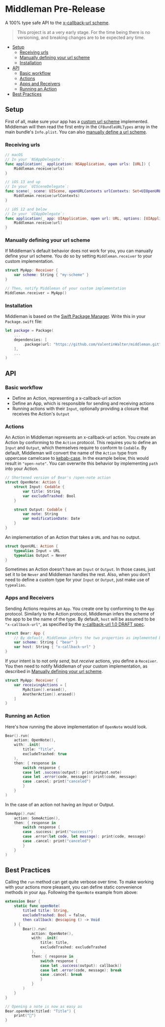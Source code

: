 # Middleman Pre-Release
A 100% type safe API to the [x-callback-url scheme](http://x-callback-url.com). 

> This project is at a very early stage. For the time being there is no versioning, and breaking changes are to be expected any time.

* [Setup](#setup)
  + [Receiving urls](#receiving-urls)
  + [Manually defining your url scheme](#manually-defining-your-url-scheme)
  + [Installation](#installation)
* [API](#api)
  + [Basic workflow](#basic-workflow)
  + [Actions](#actions)
  + [Apps and Receivers](#apps-and-receivers)
  + [Running an Action](#running-an-action)
* [Best Practices](#best-practices)

## Setup
First of all, make sure your app has a [custom url scheme](https://developer.apple.com/documentation/uikit/inter-process_communication/allowing_apps_and_websites_to_link_to_your_content/defining_a_custom_url_scheme_for_your_app) implemented. Middleman will then read the first entry in the `CFBundleURLTypes` array in the main bundle's `Info.plist`. You can also [manually define a url scheme](#manually-defining-your-url-scheme).

### Receiving urls
```swift
// macOS
// In your `NSAppDelegate`:
func application(_ application: NSApplication, open urls: [URL]) {
    Middleman.receive(urls)
}

// iOS 13 and up
// In your `UISceneDelegate`:
func scene(_ scene: UIScene, openURLContexts urlContexts: Set<UIOpenURLContext>) {
    Middleman.receive(urlContexts)
}

// iOS 12 and below
// In your `UIAppDelegate`:
func application(_ app: UIApplication, open url: URL, options: [UIApplication.OpenURLOptionsKey : Any] = [:]) -> Bool {
    Middleman.receive(url)
}
```

### Manually defining your url scheme
If Middleman's default behavior does not work for you, you can manually define your url scheme. You do so by setting `Middleman.receiver` to your custom implementation.
```swift
struct MyApp: Receiver {
    var scheme: String { "my-scheme" }
}

// Then, notify Middleman of your custom implementation
Middleman.receiver = MyApp()
```

### Installation
Middleman is based on the [Swift Package Manager](https://swift.org/package-manager/). Write this in your `Package.swift` file:
```swift
let package = Package(
    ...
    dependencies: [
        .package(url: "https://github.com/ValentinWalter/middleman.git", .branch("pre-release"))
    ],
    ...
)
```

## API
### Basic workflow
* Define an Action, representing a x-callback-url action
* Define an App, which is responsible for sending and receiving actions
* Running actions with their `Input`, optionally providing a closure that receives the Action's `Output`

### Actions
An Action in Middleman represents an x-callback-url action. You create an Action by conforming to the `Action` protocol. This requires you to define an `Input` and `Output`, which themselves require to conform to `Codable`. By default, Middleman will convert the name of the `Action` type from uppercase camelcase to [kebab-case](https://en.wikipedia.org/wiki/Letter_case#Special_case_styles). In the example below, this would result in `"open-note"`. You can overwrite this behavior by implementing `path` into your Action.
```swift
// Shortened version of Bear's /open-note action
struct OpenNote: Action {
    struct Input: Codable {
        var title: String
        var excludeTrashed: Bool
    }

    struct Output: Codable {
        var note: String
        var modificationDate: Date
    }
}
```

An implementation of an Action that takes a `URL` and has no output.
```swift
struct OpenURL: Action {
    typealias Input = URL
    typealias Output = Never
}
```
Sometimes an Action doesn't have an `Input` or `Output`. In those cases, just set it to be `Never` and Middleman handles the rest. Also, when you don't need to define a custom type for your `Input` or `Output`, just make use of `typealias`.

### Apps and Receivers
Sending Actions requires an `App`. You create one by conforming to the `App` protocol. Similarly to the Action protocol, Middleman infers the scheme of the app to be the name of the type. By default, `host` will be assumed to be `"x-callback-url"`, as specified by the [x-callback-url 1.0 DRAFT spec](http://x-callback-url.com/specifications/).
```swift
struct Bear: App {
    // By default, Middleman infers the two properties as implemented below
    var scheme: String { "bear" }
    var host: String { "x-callback-url" }
}
```

If your intent is to not only *send*, but *receive* actions, you define a `Receiver`. You then need to notify Middleman of your custom implementation, as described in [Manually defining your url scheme](#manually-defining-your-url-scheme).
```swift
struct MyApp: Receiver {
    var receivingActions = [
        MyAction().erased(),
        AnotherAction().erased()
    ]
}
```

### Running an Action
Here's how running the above implementation of `OpenNote` would look.
```swift
Bear().run(
    action: OpenNote(),
    with: .init(
        title: "Title",
        excludeTrashed: true
    ),
    then: { response in
        switch response {
        case let .success(output): print(output.note)
        case let .error(code, message): print(code, message)
        case .cancel: print("canceled")
        }
    }
)
```

In the case of an action not having an Input or Output.
```swift
SomeApp().run(
    action: SomeAction(),
    then: { response in
        switch response {
        case .success: print("success!")
        case .error(let code, let message): print(code, message)
        case .cancel: print("canceled")
        }
    }
)
```

## Best Practices
Calling the `run` method can get quite verbose over time. To make working with your actions more pleasant, you can define static convenience methods in your `App`. Following the `OpenNote` example from above:
```swift
extension Bear {
    static func openNote(
        titled title: String,
        excludeTrashed: Bool = false,
        then callback: @escaping () -> Void
    ) {
        Bear().run(
            action: OpenNote(),
            with: .init(
                title: title,
                excludeTrashed: excludeTrashed
            ),
            then: { response in
                switch response {
                case let .success(output): callback()
                case let .error(code, message): break
                case .cancel: break
                }
            }
        )
    }
}

// Opening a note is now as easy as
Bear.openNote(titled: "Title") {
    print("🥳")
}
```
